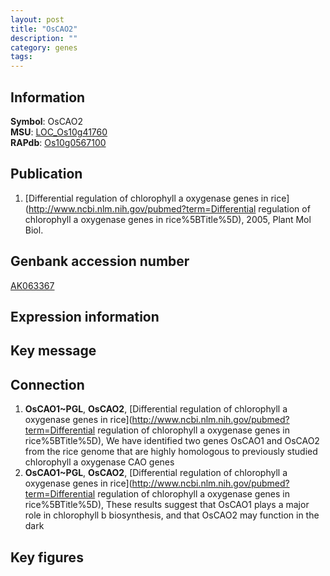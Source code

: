 ```yaml
---
layout: post
title: "OsCAO2"
description: ""
category: genes
tags: 
---
```


## Information
__Symbol__: OsCAO2  
__MSU__: [LOC_Os10g41760](http://rice.plantbiology.msu.edu/cgi-bin/ORF_infopage.cgi?orf=LOC_Os10g41760)  
__RAPdb__: [Os10g0567100](http://rapdb.dna.affrc.go.jp/viewer/gbrowse_details/irgsp1?name=Os10g0567100)  

## Publication
1. [Differential regulation of chlorophyll a oxygenase genes in rice](http://www.ncbi.nlm.nih.gov/pubmed?term=Differential regulation of chlorophyll a oxygenase genes in rice%5BTitle%5D), 2005, Plant Mol Biol.

## Genbank accession number
[AK063367](http://www.ncbi.nlm.nih.gov/nuccore/AK063367)  

## Expression information

## Key message

## Connection
1. __OsCAO1~PGL__, __OsCAO2__, [Differential regulation of chlorophyll a oxygenase genes in rice](http://www.ncbi.nlm.nih.gov/pubmed?term=Differential regulation of chlorophyll a oxygenase genes in rice%5BTitle%5D),  We have identified two genes OsCAO1 and OsCAO2 from the rice genome that are highly homologous to previously studied chlorophyll a oxygenase CAO genes
2. __OsCAO1~PGL__, __OsCAO2__, [Differential regulation of chlorophyll a oxygenase genes in rice](http://www.ncbi.nlm.nih.gov/pubmed?term=Differential regulation of chlorophyll a oxygenase genes in rice%5BTitle%5D),  These results suggest that OsCAO1 plays a major role in chlorophyll b biosynthesis, and that OsCAO2 may function in the dark

## Key figures


